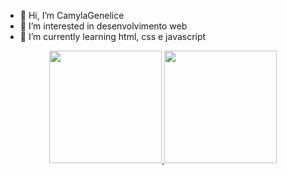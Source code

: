 - 👋 Hi, I’m CamylaGenelice
- 👀 I’m interested in  desenvolvimento web
- 🌱 I’m currently learning html, css e  javascript

<div align="center">
  <a href="https://github.com/camylagenelice">
  <img height="180em" src="https://github-readme-stats.vercel.app/api?username=CamylaGenelice&show_icons=true&theme=dark&include_all_commits=true&count_private=true"/>
  <img height="180em" src="https://github-readme-stats.vercel.app/api/top-langs/?username=CamylaGenelice&layout=compact&langs_count=7&theme=dark"/>
</div>